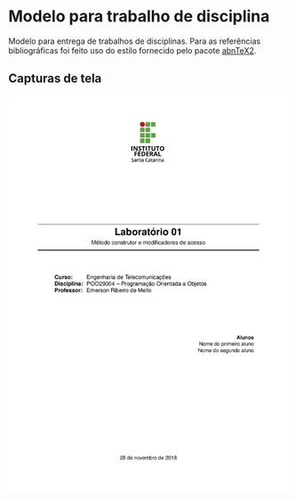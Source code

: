 # Modelo para trabalho de disciplina

Modelo para entrega de trabalhos de disciplinas. Para as referências bibliográficas foi feito uso do estilo fornecido pelo pacote [abnTeX2](https://github.com/abntex/abntex2).

## Capturas de tela

![screenshot](screenshot.png)
